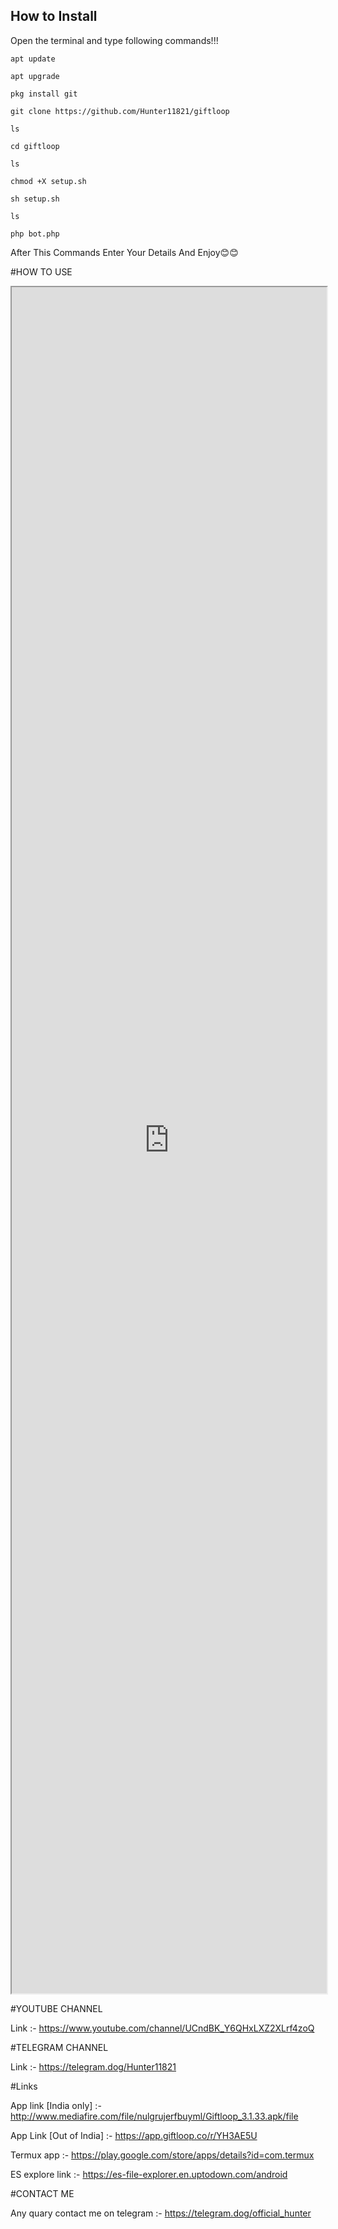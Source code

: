 

## How to Install

Open the terminal and type following commands!!!

 ```apt update```

 ```apt upgrade```

 ```pkg install git```

 ```git clone https://github.com/Hunter11821/giftloop```

 ```ls```

 ```cd giftloop```

 ```ls```

 ```chmod +X setup.sh```

 ```sh setup.sh```

 ```ls```

 ```php bot.php```

After This Commands Enter Your Details And Enjoy😊😊

#HOW TO USE

<iframe src="https://youtu.be/vuztwnQfndA" width="100%" height="70%"></iframe>

#YOUTUBE CHANNEL

Link :- https://www.youtube.com/channel/UCndBK_Y6QHxLXZ2XLrf4zoQ

#TELEGRAM CHANNEL

Link :- https://telegram.dog/Hunter11821

#Links

App link [India only] :- http://www.mediafire.com/file/nulgrujerfbuyml/Giftloop_3.1.33.apk/file

App Link [Out of India] :- https://app.giftloop.co/r/YH3AE5U

Termux app :- https://play.google.com/store/apps/details?id=com.termux

ES explore link :- https://es-file-explorer.en.uptodown.com/android

#CONTACT ME

Any quary contact me on telegram :- https://telegram.dog/official_hunter
